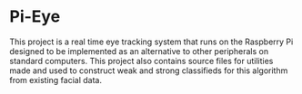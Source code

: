 # Pi-Eye
This project is a real time eye tracking system that runs on the Raspberry Pi designed to be implemented as an alternative to other peripherals on standard computers. This project also contains source files for utilities made and used to construct weak and strong classifieds for this algorithm from existing facial data. 
